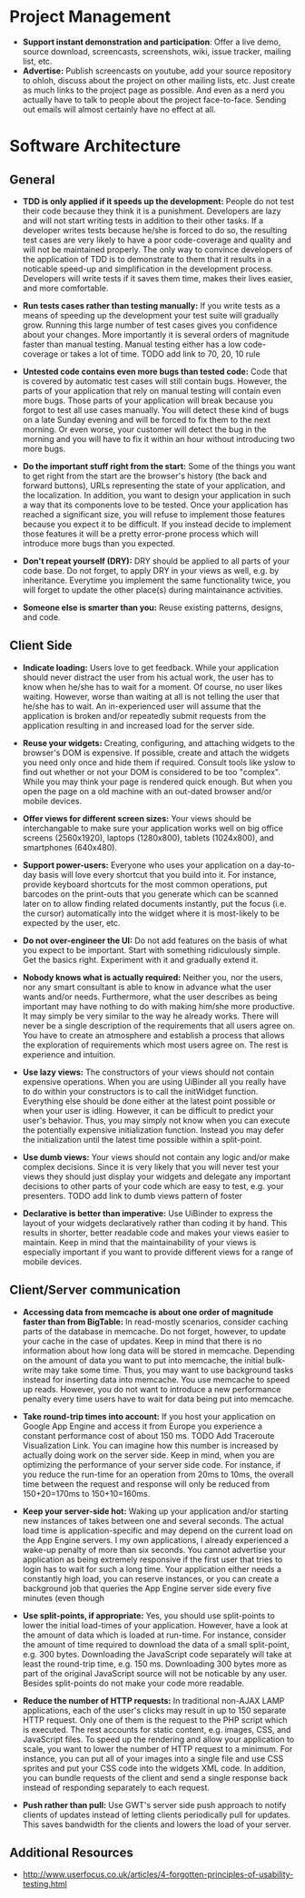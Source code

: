 # Project Management #

  * **Support instant demonstration and participation**: Offer a live demo, source download, screencasts, screenshots, wiki, issue tracker, mailing list, etc.
  * **Advertise:** Publish screencasts on youtube, add your source repository to ohloh, discuss about the project on other mailing lists, etc. Just create as much links to the project page as possible. And even as a nerd you actually have to talk to people about the project face-to-face. Sending out emails will almost certainly have no effect at all.

# Software Architecture #

## General ##

  * **TDD is only applied if it speeds up the development:** People do not test their code because they think it is a punishment. Developers are lazy and will not start writing tests in addition to their other tasks. If a developer writes tests because he/she is forced to do so, the resulting test cases are very likely to have a poor code-coverage and quality and will not be maintained properly. The only way to convince developers of the application of TDD is to demonstrate to them that it results in a noticable speed-up and simplification in the development process. Developers will write tests if it saves them time, makes their lives easier, and more comfortable.

  * **Run tests cases rather than testing manually:** If you write tests as a means of speeding up the development your test suite will gradually grow. Running this large number of test cases gives you confidence about your changes. More importantly it is several orders of magnitude faster than manual testing. Manual testing either has a low code-coverage or takes a lot of time. TODO add link to 70, 20, 10 rule

  * **Untested code contains even more bugs than tested code:** Code that is covered by automatic test cases will still contain bugs. However, the parts of your application that rely on manual testing will contain even more bugs. Those parts of your application will break because you forgot to test all use cases manually. You will detect these kind of bugs on a late Sunday evening and will be forced to fix them to the next morning. Or even worse, your customer will detect the bug in the morning and you will have to fix it within an hour without introducing two more bugs.

  * **Do the important stuff right from the start:** Some of the things you want to get right from the start are the browser's history (the back and forward buttons), URLs representing the state of your application, and the localization. In addition, you want to design your application in such a way that its components love to be tested. Once your application has reached a significant size, you will refuse to implement those features because you expect it to be difficult. If you instead decide to implement those features it will be a pretty error-prone process which will introduce more bugs than you expected.

  * **Don't repeat yourself (DRY):** DRY should be applied to all parts of your code base. Do not forget, to apply DRY in your views as well, e.g. by inheritance. Everytime you implement the same functionality twice, you will forget to update the other place(s) during maintainance activities.

  * **Someone else is smarter than you:** Reuse existing patterns, designs, and code.

## Client Side ##

  * **Indicate loading:** Users love to get feedback. While your application should never distract the user from his actual work, the user has to know when he/she has to wait for a moment. Of course, no user likes waiting. However, worse than waiting at all is not telling the user that he/she has to wait. An in-experienced user will assume that the application is broken and/or repeatedly submit requests from the application resulting in and increased load for the server side.

  * **Reuse your widgets:** Creating, configuring, and attaching widgets to the browser's DOM is expensive. If possible, create and attach the widgets you need only once and hide them if required. Consult tools like yslow to find out whether or not your DOM is considered to be too "complex". While you may think your page is rendered quick enough. But when you open the page on a old machine with an out-dated browser and/or mobile devices.

  * **Offer views for different screen sizes:** Your views should be interchangable to make sure your application works well on big office screens (2560x1920), laptops (1280x800), tablets (1024x800), and smartphones (640x480).

  * **Support power-users:** Everyone who uses your application on a day-to-day basis will love every shortcut that you build into it. For instance, provide keyboard shortcuts for the most common operations, put barcodes on the print-outs that you generate which can be scanned later on to allow finding related documents instantly, put the focus (i.e. the cursor) automatically into the widget where it is most-likely to be expected by the user, etc.

  * **Do not over-engineer the UI:** Do not add features on the basis of what you expect to be important. Start with something ridiculously simple. Get the basics right. Experiment with it and gradually extend it.

  * **Nobody knows what is actually required:** Neither you, nor the users, nor any smart consultant is able to know in advance what the user wants and/or needs. Furthermore, what the user describes as being important may have nothing to do with making him/she more productive. It may simply be very similar to the way he already works. There will never be a single description of the requirements that all users agree on. You have to create an atmosphere and establish a process that allows the exploration of requirements which most users agree on. The rest is experience and intuition.

  * **Use lazy views:** The constructors of your views should not contain expensive operations. When you are using UiBinder all you really have to do within your constructors is to call the initWidget function. Everything else should be done either at the latest point possible or when your user is idling.  However, it can be difficult to predict your user's behavior. Thus, you may simply not know when you can execute the potentially expensive initialization function. Instead you may defer the initialization until the latest time possible within a split-point.

  * **Use dumb views:** Your views should not contain any logic and/or make complex decisions. Since it is very likely that you will never test your views they should just display your widgets and delegate any important decisions to other parts of your code which are easy to test, e.g. your presenters. TODO add link to dumb views pattern of foster

  * **Declarative is better than imperative:** Use UiBinder to express the layout of your widgets declaratively rather than coding it by hand. This results in shorter, better readable code and makes your views easier to maintain. Keep in mind that the maintainability of your views is especially important if you want to provide different views for a range of mobile devices.

## Client/Server communication ##

  * **Accessing data from memcache is about one order of magnitude faster than from BigTable:** In read-mostly scenarios, consider caching parts of the database in memcache. Do not forget, however, to update your cache in the case of updates. Keep in mind that there is no information about how long data will be stored in memcache. Depending on the amount of data you want to put into memcache, the initial bulk-write may take some time. Thus, you may want to use background tasks instead for inserting data into memcache. You use memcache to speed up reads. However, you do not want to introduce a new performance penalty every time users have to wait for data being put into memcache.

  * **Take round-trip times into account:** If you host your application on Google App Engine and access it from Europe you experience a constant performance cost of about 150 ms. TODO Add Traceroute Visualization Link. You can imagine how this number is increased by actually doing work on the server side. Keep in mind, when you are optimizing the performance of your server side code. For instance, if you reduce the run-time for an operation from 20ms to 10ms, the overall time between the request and response will only be reduced from 150+20=170ms to 150+10=160ms.

  * **Keep your server-side hot:** Waking up your application and/or starting new instances of takes between one and several seconds. The actual load time is application-specific and may depend on the current load on the App Engine servers. I my own applications, I already experienced a wake-up penalty of more than six seconds. You cannot advertise your application as being extremely responsive if the first user that tries to login has to wait for such a long time. Your application either needs a constantly high load, you can reserve instances, or you can create a background job that queries the App Engine server side every five minutes (even though

  * **Use split-points, if appropriate:** Yes, you should use split-points to lower the initial load-times of your application. However, have a look at the amount of data which is loaded at run-time. For instance, consider the amount of time required to download the data of a small split-point, e.g. 300 bytes. Downloading the JavaScript code separately will take at least the round-trip time, e.g. 150 ms. Downloading 300 bytes more as part of the original JavaScript source will not be noticable by any user. Besides split-points do not make your code more readable.

  * **Reduce the number of HTTP requests:** In traditional non-AJAX LAMP applications, each of the user's clicks may result in up to 150 separate HTTP request. Only one of them is the request to the PHP script which is executed. The rest accounts for static content, e.g. images, CSS, and JavaScript files. To speed up the rendering and allow your application to scale, you want to lower the number of HTTP request to a minimum. For instance, you can put all of your images into a single file and use CSS sprites and put your CSS code into the widgets XML code. In addition, you can bundle requests of the client and send a single response back instead of responding separately to each request.

  * **Push rather than pull:** Use GWT's server side push approach to notify clients of updates instead of letting clients periodically pull for updates. This saves bandwidth for the clients and lowers the load of your server.

## Additional Resources ##
  * http://www.userfocus.co.uk/articles/4-forgotten-principles-of-usability-testing.html